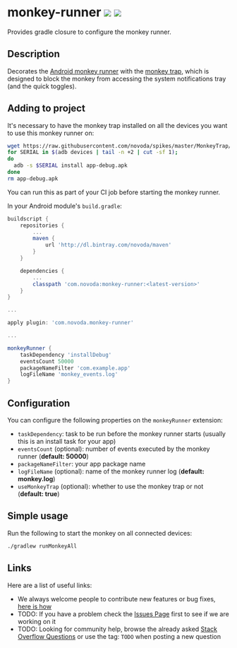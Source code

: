 # monkey-runner [![](https://ci.novoda.com/buildStatus/icon?job=monkey-runner-plugin)](https://ci.novoda.com/job/monkey-runner-plugin/lastBuild/console) [![](https://raw.githubusercontent.com/novoda/novoda/master/assets/btn_apache_lisence.png)](LICENSE.txt)

Provides gradle closure to configure the monkey runner.


## Description

Decorates the [Android monkey runner](https://developer.android.com/studio/test/monkey.html) with the [monkey trap](https://github.com/novoda/spikes/tree/master/MonkeyTrap/), which is designed to block the monkey from accessing the system notifications tray (and the quick toggles).

## Adding to project

It's necessary to have the monkey trap installed on all the devices you want to use this monkey runner on:

```bash
wget https://raw.githubusercontent.com/novoda/spikes/master/MonkeyTrap/apk/app-debug.apk
for SERIAL in $(adb devices | tail -n +2 | cut -sf 1);
do
  adb -s $SERIAL install app-debug.apk
done
rm app-debug.apk
```

You can run this as part of your CI job before starting the monkey runner.

In your Android module's `build.gradle`:

```groovy
buildscript {
    repositories {
        ...
        maven {
            url 'http://dl.bintray.com/novoda/maven'
        }
    }

    dependencies {
        ...
        classpath 'com.novoda:monkey-runner:<latest-version>'
    }
}

...

apply plugin: 'com.novoda.monkey-runner'

...

monkeyRunner {
    taskDependency 'installDebug'
    eventsCount 50000
    packageNameFilter 'com.example.app'
    logFileName 'monkey_events.log'
}
```

## Configuration

You can configure the following properties on the `monkeyRunner` extension:
- `taskDependency`: task to be run before the monkey runner starts (usually this is an install task for your app)
- `eventsCount` (optional): number of events executed by the monkey runner (**default: 50000**)
- `packageNameFilter`: your app package name
- `logFileName` (optional): name of the monkey runner log (**default: monkey.log**)
- `useMonkeyTrap` (optional): whether to use the monkey trap or not (**default: true**)


## Simple usage

Run the following to start the monkey on all connected devices:

```bash
./gradlew runMonkeyAll
```

## Links

Here are a list of useful links:

 * We always welcome people to contribute new features or bug fixes, [here is how](https://github.com/novoda/novoda/blob/master/CONTRIBUTING.md)
 * TODO: If you have a problem check the [Issues Page](https://github.com/novoda/TODO/issues) first to see if we are working on it
 * TODO: Looking for community help, browse the already asked [Stack Overflow Questions](http://stackoverflow.com/questions/tagged/TODO) or use the tag: `TODO` when posting a new question
